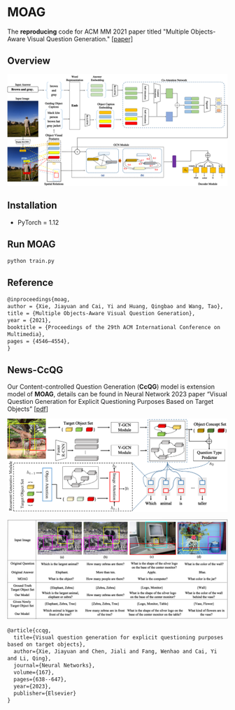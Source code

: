 # MOAG

The **reproducing** code for ACM MM 2021 paper titled "Multiple Objects-Aware Visual Question Generation."  [[paper]](https://dl.acm.org/doi/abs/10.1145/3474085.3476969)



## Overview

![](./pic/model.png)



## Installation

* PyTorch = 1.12



## Run MOAG

```shell
python train.py
```



## Reference

```shell
@inproceedings{moag,
author = {Xie, Jiayuan and Cai, Yi and Huang, Qingbao and Wang, Tao},
title = {Multiple Objects-Aware Visual Question Generation},
year = {2021},
booktitle = {Proceedings of the 29th ACM International Conference on Multimedia},
pages = {4546–4554},
}
```



## News-CcQG

Our Content-controlled Question Generation (**CcQG**)  model is extension model of **MOAG**, details can be found in Neural Network 2023 paper “Visual Question Generation for Explicit Questioning Purposes Based on Target Objects” [[pdf](https://www.sciencedirect.com/science/article/pii/S0893608023004264)]

![image-20231108111739693](https://raw.githubusercontent.com/Gary-code/pic/main/img/image-20231108111739693.png)

![image-20231108111753821](https://raw.githubusercontent.com/Gary-code/pic/main/img/image-20231108111753821.png)

```
@article{ccqg,
  title={Visual question generation for explicit questioning purposes based on target objects},
  author={Xie, Jiayuan and Chen, Jiali and Fang, Wenhao and Cai, Yi and Li, Qing},
  journal={Neural Networks},
  volume={167},
  pages={638--647},
  year={2023},
  publisher={Elsevier}
}
```
